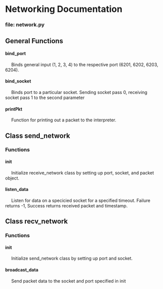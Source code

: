 # Networking Documentation

### file: network.py

## General Functions

#### bind_port
&nbsp;&nbsp;&nbsp;&nbsp; Binds general input (1, 2, 3, 4) to the respective port (6201, 6202, 6203, 6204).

#### bind_socket
&nbsp;&nbsp;&nbsp;&nbsp; Binds port to a particular socket. Sending socket pass 0, receiving socket pass 1 to the second parameter

#### printPkt
&nbsp;&nbsp;&nbsp;&nbsp; Function for printing out a packet to the interpreter.

## Class send_network

### Functions

#### __init__
&nbsp;&nbsp;&nbsp;&nbsp; Initialize receive_network class by setting up port, socket, and packet object.

#### listen_data
&nbsp;&nbsp;&nbsp;&nbsp; Listen for data on a specicied socket for a specified timeout. Failure returns -1, Success returns received packet and timestamp.

## Class recv_network

### Functions

#### __init__
&nbsp;&nbsp;&nbsp;&nbsp; Initialize send_network class by setting up port and socket.

#### broadcast_data
&nbsp;&nbsp;&nbsp;&nbsp; Send packet data to the socket and port specified in init

